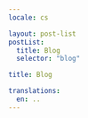 ```yaml
---
locale: cs

layout: post-list
postList:
  title: Blog
  selector: "blog"

title: Blog

translations:
  en: ..
---
```

